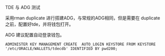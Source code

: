 TDE 与 ADG 测试

采用rman duplicate 进行搭建ADG，与常规的ADG相同，但是需要在 duplicate 之前，配置好tde，并将钱包打开。

ADG 建议配置自动登录钱包。



```
ADMINISTER KEY MANAGEMENT CREATE  AUTO_LOGIN KEYSTORE FROM KEYSTORE '/etc/ORACLE/WALLETS/tdecdb' IDENTIFIED BY pwd200;
```

